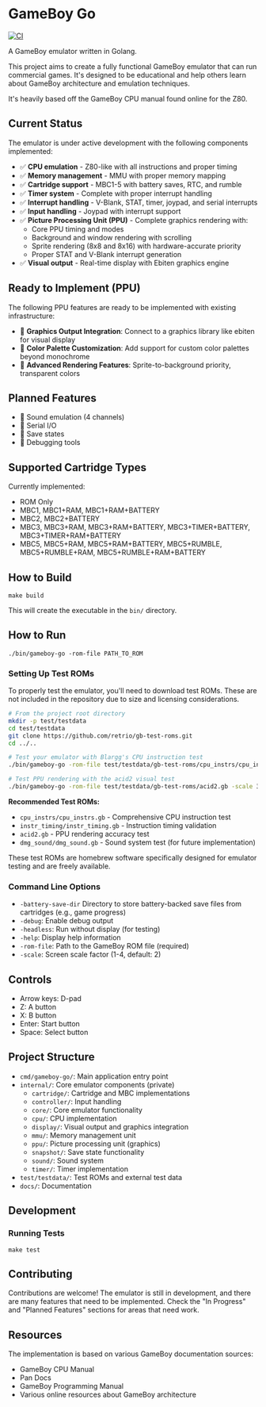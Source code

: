 # GameBoy Go

[![CI](https://github.com/briancain/gameboy-go/actions/workflows/ci.yml/badge.svg)](https://github.com/briancain/gameboy-go/actions/workflows/ci.yml)

A GameBoy emulator written in Golang.

This project aims to create a fully functional GameBoy emulator that can run commercial games.
It's designed to be educational and help others learn about GameBoy architecture and emulation techniques.

It's heavily based off the GameBoy CPU manual found online for the Z80.

## Current Status

The emulator is under active development with the following components implemented:

- ✅ **CPU emulation** - Z80-like with all instructions and proper timing
- ✅ **Memory management** - MMU with proper memory mapping
- ✅ **Cartridge support** - MBC1-5 with battery saves, RTC, and rumble
- ✅ **Timer system** - Complete with proper interrupt handling
- ✅ **Interrupt handling** - V-Blank, STAT, timer, joypad, and serial interrupts
- ✅ **Input handling** - Joypad with interrupt support
- ✅ **Picture Processing Unit (PPU)** - Complete graphics rendering with:
  - Core PPU timing and modes
  - Background and window rendering with scrolling
  - Sprite rendering (8x8 and 8x16) with hardware-accurate priority
  - Proper STAT and V-Blank interrupt generation
- ✅ **Visual output** - Real-time display with Ebiten graphics engine

## Ready to Implement (PPU)

The following PPU features are ready to be implemented with existing infrastructure:

- 📝 **Graphics Output Integration**: Connect to a graphics library like ebiten for visual display
- 📝 **Color Palette Customization**: Add support for custom color palettes beyond monochrome
- 📝 **Advanced Rendering Features**: Sprite-to-background priority, transparent colors

## Planned Features

- 📝 Sound emulation (4 channels)
- 📝 Serial I/O
- 📝 Save states
- 📝 Debugging tools

## Supported Cartridge Types

Currently implemented:
- ROM Only
- MBC1, MBC1+RAM, MBC1+RAM+BATTERY
- MBC2, MBC2+BATTERY
- MBC3, MBC3+RAM, MBC3+RAM+BATTERY, MBC3+TIMER+BATTERY, MBC3+TIMER+RAM+BATTERY
- MBC5, MBC5+RAM, MBC5+RAM+BATTERY, MBC5+RUMBLE, MBC5+RUMBLE+RAM, MBC5+RUMBLE+RAM+BATTERY

## How to Build

```
make build
```

This will create the executable in the `bin/` directory.

## How to Run

```
./bin/gameboy-go -rom-file PATH_TO_ROM
```

### Setting Up Test ROMs

To properly test the emulator, you'll need to download test ROMs. These are not included in the repository due to size and licensing considerations.

```bash
# From the project root directory
mkdir -p test/testdata
cd test/testdata
git clone https://github.com/retrio/gb-test-roms.git
cd ../..

# Test your emulator with Blargg's CPU instruction test
./bin/gameboy-go -rom-file test/testdata/gb-test-roms/cpu_instrs/cpu_instrs.gb -debug

# Test PPU rendering with the acid2 visual test
./bin/gameboy-go -rom-file test/testdata/gb-test-roms/acid2.gb -scale 3
```

**Recommended Test ROMs:**
- `cpu_instrs/cpu_instrs.gb` - Comprehensive CPU instruction test
- `instr_timing/instr_timing.gb` - Instruction timing validation
- `acid2.gb` - PPU rendering accuracy test
- `dmg_sound/dmg_sound.gb` - Sound system test (for future implementation)

These test ROMs are homebrew software specifically designed for emulator testing and are freely available.

### Command Line Options

- `-battery-save-dir` Directory to store battery-backed save files from cartridges (e.g., game progress)
- `-debug`: Enable debug output
- `-headless`: Run without display (for testing)
- `-help`: Display help information
- `-rom-file`: Path to the GameBoy ROM file (required)
- `-scale`: Screen scale factor (1-4, default: 2)

## Controls

- Arrow keys: D-pad
- Z: A button
- X: B button
- Enter: Start button
- Space: Select button

## Project Structure

- `cmd/gameboy-go/`: Main application entry point
- `internal/`: Core emulator components (private)
  - `cartridge/`: Cartridge and MBC implementations
  - `controller/`: Input handling
  - `core/`: Core emulator functionality
  - `cpu/`: CPU implementation
  - `display/`: Visual output and graphics integration
  - `mmu/`: Memory management unit
  - `ppu/`: Picture processing unit (graphics)
  - `snapshot/`: Save state functionality
  - `sound/`: Sound system
  - `timer/`: Timer implementation
- `test/testdata/`: Test ROMs and external test data
- `docs/`: Documentation

## Development

### Running Tests

```
make test
```

## Contributing

Contributions are welcome! The emulator is still in development, and there are many features that need to be implemented. Check the "In Progress" and "Planned Features" sections for areas that need work.

## Resources

The implementation is based on various GameBoy documentation sources:

- GameBoy CPU Manual
- Pan Docs
- GameBoy Programming Manual
- Various online resources about GameBoy architecture
